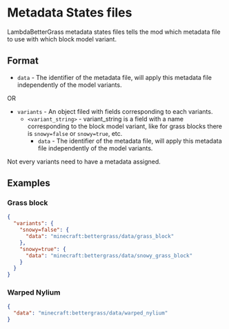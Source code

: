 # Metadata States files

LambdaBetterGrass metadata states files tells the mod which metadata file to use with which block model variant.

## Format

- `data` - The identifier of the metadata file, will apply this metadata file independently of the model variants.
 
OR

- `variants` - An object filed with fields corresponding to each variants.
  - `<variant_string>` - variant_string is a field with a name corresponding to the block model variant, like for grass blocks there is `snowy=false` or `snowy=true`, etc.
    - `data` - The identifier of the metadata file, will apply this metadata file independently of the model variants.
    
Not every variants need to have a metadata assigned.

## Examples

### Grass block

```json
{
  "variants": {
    "snowy=false": {
      "data": "minecraft:bettergrass/data/grass_block"
    },
    "snowy=true": {
      "data": "minecraft:bettergrass/data/snowy_grass_block"
    }
  }
}
```

### Warped Nylium

```json
{
  "data": "minecraft:bettergrass/data/warped_nylium"
}
```
